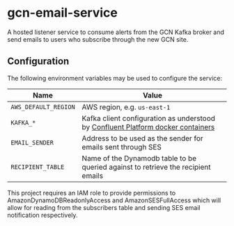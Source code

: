 # gcn-email-service

A hosted listener service to consume alerts from the GCN Kafka broker and send emails to users who subscribe through the new GCN site.

## Configuration

The following environment variables may be used to configure the service:

| Name                 | Value                                                                              |
| -------------------- | ---------------------------------------------------------------------------------- |
| `AWS_DEFAULT_REGION` | AWS region, e.g. `us-east-1`                                                       |
| `KAFKA_*`            | Kafka client configuration as understood by [Confluent Platform docker containers] |
| `EMAIL_SENDER`       | Address to be used as the sender for emails sent through SES                       |
| `RECIPIENT_TABLE`    | Name of the Dynamodb table to be queried against to retrieve the recipient emails  |

This project requires an IAM role to provide permissions to AmazonDynamoDBReadonlyAccess and AmazonSESFullAccess which will allow for reading from the subscribers table and sending SES email notification respectively.

[Confluent Platform docker containers]: https://docs.confluent.io/platform/current/installation/docker/config-reference.html
